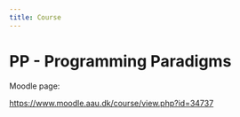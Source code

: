 ```yaml
---
title: Course
---
```


# PP - Programming Paradigms

Moodle page:

<https://www.moodle.aau.dk/course/view.php?id=34737>

<br>

